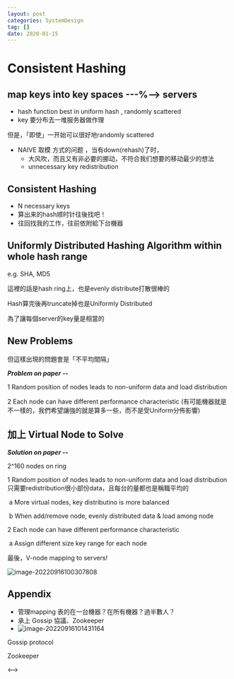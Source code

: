 ```yaml
---
layout: post
categories: SystemDesign
tag: []
date: 2020-01-15
---
```




# Consistent Hashing

## map keys into key spaces ---%--> servers

- hash function best in uniform hash , randomly scattered
- key 要分布去一堆服务器做作理

但是，「即使」一开始可以很好地randomly scattered
- NAIVE 取模 方式的问题 ，当有down(rehash)了时，
  - 大风吹，而且又有非必要的挪动，不符合我们想要的移动最少的想法
  - unnecessary key redistribution



## Consistent Hashing

- N necessary keys
- 算出来的hash顺时针往後找吧！
- 往回找我的工作，往前依附給下台機器





## Uniformly Distributed Hashing Algorithm within whole hash range

e.g. SHA, MD5

這裡的話是hash ring上，也是evenly distribute打散很棒的

Hash算完後再truncate掉也是Uniformly Distributed



為了讓每個server的key量是相當的



## New Problems

但這樣出現的問題會是「不平均間隔」

***Problem on paper --*** 

1 Random position of nodes leads to non-uniform data and load distribution

2 Each node can have different performance characteristic (有可能機器就是不一樣的，我們希望讓強的就是算多一些，而不是受Uniform分佈影響)





## 加上 Virtual Node to Solve 

***Solution on paper --*** 

2^160 nodes on ring

1 Random position of nodes leads to non-uniform data and load distribution 只需要redistribution很小部份data，且每台的量都也是稱職平均的

​	a More virtual nodes, key distributino is more balanced

​	b When add/remove node, evenly distributed data & load among node



2 Each node can have different performance characteristic

​	a Assign different size key range for each node



最後，V-node mapping to servers!



![image-20220916100307808](https://tva1.sinaimg.cn/large/e6c9d24egy1h687v1wssej20uw0rs76p.jpg)





## Appendix

- 管理mapping 表的在一台機器？在所有機器？過半數人？
- 承上 Gossip 協議、Zookeeper
- ![image-20220916101431164](https://tva1.sinaimg.cn/large/e6c9d24egy1h6886ur03bj20q00eon09.jpg)

Gossip protocol

Zookeeper

<-->

